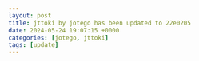 ```yaml
---
layout: post
title: jttoki by jotego has been updated to 22e0205
date: 2024-05-24 19:07:15 +0000
categories: [jotego, jttoki]
tags: [update]
---
```


